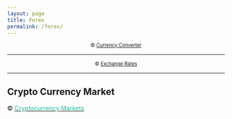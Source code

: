 ```yaml
---
layout: page
title: Forex
permalink: /forex/
---
```


<div class="container">
  <div class="row">
    <div class="col col-12 col-t-12">
      <!-- START CODE Attention! Do not modify this code; -->
      <script>var fm = "USD";var to = "NPR";var tz = "timezone";var sz = "1x2";var lg = "en";var st = "primary";var lr = "1";var rd = "0";</script>
      <a href="https://currencyrate.today/converter-widget" title="Currency Converter">
        <script src="//currencyrate.today/converter"></script>
      </a>
      <div style="font-size:.8em;" align="center">
        © <a href="https://currencyrate.today" target="_blank">Currency Converter</a>
      </div>
      <!-- Attention! Do not modify this code; END CODE -->
    </div>
  </div>
</div>

<hr>

<div class="container">
  <div class="row">
    <div class="col col-12 col-t-12">
      <!-- START CODE Attention! Do not modify this code; --><script>var fm = "USD";var to = "BTC,AUD,GBP,EUR,CNY,JPY,RUB,CAD,CHF,SGD,NZD,PKR,HKD,KRW,THB,INR,BHD,BDT,BTN,KWD,MYR,NPR,KPW,PHP,QAR,SAR,LKR,SEK,VND";var tz = "timezone";var sz = "1x1163";var lg = "en";var st = "primary";var cd = 0;var am = 1</script><a href="https://currencyrate.today/exchangerates-widget" title="Exchange Rates"><script src="//currencyrate.today/exchangerates"></script></a><div style="font-size:.8em;" align="center">© <a href="https://currencyrate.today">Exchange Rates</a></div><!-- Attention! Do not modify this code; END CODE -->
    </div>
  </div>
</div>

<hr>

## Crypto Currency Market
<!-- TradingView Widget BEGIN -->
<div class="tradingview-widget-container">
  <div class="tradingview-widget-container__widget"></div>
  <div class="tradingview-widget-copyright">© <a href="https://www.tradingview.com/markets/cryptocurrencies/prices-all/" rel="noopener" target="_blank"><span style="color:#1ABC9C;">Cryptocurrency Markets</span></a></div>
  <script type="text/javascript" src="https://s3.tradingview.com/external-embedding/embed-widget-screener.js" async>
  {
  "width": "100%",
  "height": 400,
  "defaultColumn": "overview",
  "screener_type": "crypto_mkt",
  "displayCurrency": "USD",
  "colorTheme": "light",
  "locale": "en"
}
  </script>
</div>
<!-- TradingView Widget END -->

